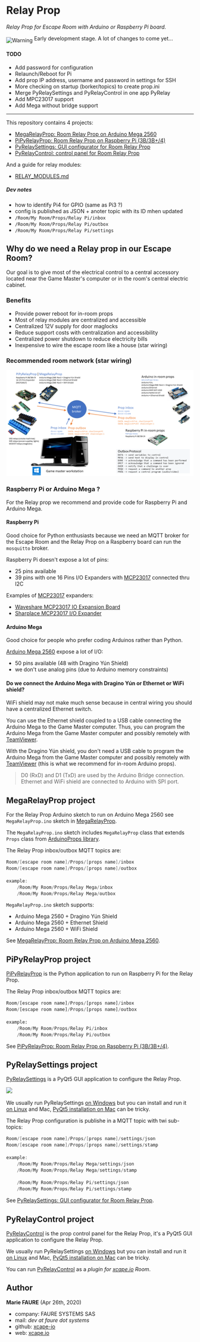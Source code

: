 ﻿# Relay Prop
*Relay Prop for Escape Room with Arduino or Raspberry Pi board.*

<img align="middle" src="https://github.com/xcape-io/RelayProp/blob/master/MegaRelayProp/warning.png" alt="Warning" /> Early development stage. A lot of changes to come yet...

#### TODO
* Add password for configuration
* Relaunch/Reboot for Pi
* Add prop IP address, username and password in settings for SSH
* More checking on startup (borker/topics) to create prop.ini
* Merge PyRelaySettings and PyRelayControl in one app PyRelay
* Add MPC23017 support
* Add Mega without bridge support

<hr>


This repository contains 4 projects:
* [MegaRelayProp: Room Relay Prop on Arduino Mega 2560](./MegaRelayProp)
* [PiPyRelayProp: Room Relay Prop on Raspberry Pi (3B/3B+/4)](./PiPyRelayProp)
* [PyRelaySettings: GUI configurator for Room Relay Prop](./PyRelaySettings)
* [PyRelayControl: control panel for Room Relay Prop](./PyRelayControl)

And a guide for relay modules:
* [RELAY_MODULES.md](./RELAY_MODULES.md)

##### Dev notes
- how to identify Pi4 for GPIO (same as Pi3 ?)
- config is published as JSON + anoter topic with its ID mhen updated
- `/Room/My Room/Props/Relay Pi/inbox`
- `/Room/My Room/Props/Relay Pi/outbox`
- `/Room/My Room/Props/Relay Pi/settings`



## Why do we need a Relay prop in our Escape Room?
Our goal is to give most of the electrical control to a central accessory located near the Game Master's computer or in the room's central electric cabinet.

### Benefits
* Provide power reboot for in-room props
* Most of relay modules are centralized and accessible
* Centralized 12V supply for door maglocks
* Reduce support costs with centralization and accessibility
* Centralized power shutdown to reduce electricity bills
* Inexpensive to wire the escape room like a house (star wiring)


### Recommended room network (star wiring)
![Room network](docs/room-network.png)

### Raspberry Pi or Arduino Mega ?
For the Relay prop we recommend and provide code for Raspberry Pi and Arduino Mega.

#### Raspberry Pi 
Good choice for Python enthusiasts because we need an MQTT broker for the Escape Room and the Relay Prop on a Raspberry board can run the `mosquitto` broker.

Raspberry Pi doesn't expose a lot of pins:
* 25 pins available
* 39 pins with one 16 Pins I/O Expanders with <a href="https://www.microchip.com/wwwproducts/en/MCP23017" target="_blank">MCP23017</a> connected thru I2C

Examples of <a href="https://www.microchip.com/wwwproducts/en/MCP23017" target="_blank">MCP23017</a> expanders:
* <a href="https://www.waveshare.com/wiki/MCP23017_IO_Expansion_Board" target="_blank">Waveshare MCP23017 IO Expansion Board</a>
* <a href="https://www.amazon.fr/gp/product/B07GFQY5DW" target="_blank">Sharplace MCP23017 I/O Expander</a>

#### Arduino Mega
Good choice for people who prefer coding Arduinos rather than Python.

<a href="https://store.arduino.cc/arduino-mega-2560-rev3" target="_blank">Arduino Mega 2560</a> expose a lot of I/O: 
* 50 pins available (48 with Dragino Yún Shield)
* we don't use analog pins (due to Arduino memory constraints)

#### Do we connect the Arduino Mega with Dragino Yún or Ethernet or WiFi shield?
WiFi shield may not make much sense because in central wiring you should have a centralized Ethernet switch.

You can use the Ethernet shield coupled to a USB cable connecting the Arduino Mega to the Game Master computer. Thus, you can program the Arduino Mega from the Game Master computer and possibly remotely with <a href="https://www.teamviewer.com/" target="_blank">TeamViewer</a>.

With the Dragino Yún shield, you don't need a USB cable to program the Arduino Mega from the Game Master computer and possibly remotely with <a href="https://www.teamviewer.com/" target="_blank">TeamViewer</a> (this is what we recommend for in-room Arduino props).

> D0 (RxD) and D1 (TxD) are used by the Arduino Bridge connection.
> Ethernet and WiFi shield are connected to Arduino with SPI port.


## MegaRelayProp project
For the Relay Prop Arduino sketch to run on Arduino Mega 2560 see `MegaRelayProp.ino` sketch in [MegaRelayProp](./MegaRelayProp).

The `MegaRelayProp.ino` sketch includes `MegaRelayProp` class that extends `Props` class from <a href="https://github.com/xcape-io/ArduinoProps" target="_blank">ArduinoProps library</a>.

The Relay Prop inbox/outbox MQTT topics are:
```csharp
Room/[escape room name]/Props/[props name]/inbox
Room/[escape room name]/Props/[props name]/outbox

example:
    /Room/My Room/Props/Relay Mega/inbox
    /Room/My Room/Props/Relay Mega/outbox
```

`MegaRelayProp.ino` sketch supports:
* Arduino Mega 2560 + Dragino Yún Shield
* Arduino Mega 2560 + Ethernet Shield
* Arduino Mega 2560 + WiFi Shield

See [MegaRelayProp: Room Relay Prop on Arduino Mega 2560](./MegaRelayProp).


## PiPyRelayProp project
[PiPyRelayProp](./PiPyRelayProp) is the Python application to run on Raspberry Pi for the Relay Prop.

The Relay Prop inbox/outbox MQTT topics are:
```python
Room/[escape room name]/Props/[props name]/inbox
Room/[escape room name]/Props/[props name]/outbox

example:
    /Room/My Room/Props/Relay Pi/inbox
    /Room/My Room/Props/Relay Pi/outbox
```

See [PiPyRelayProp: Room Relay Prop on Raspberry Pi (3B/3B+/4)](./PiPyRelayProp).


## PyRelaySettings project
[PyRelaySettings](./PyRelaySettings) is a PyQt5 GUI application to configure the Relay Prop.

![](https://github.com/xcape-io/relayprop/blob/master/docs/screenshots/pyrelaysettings-main.png)

We usually run PyRelaySettings <a href="./PyRelaySettings#installation-on-windows" target="_blank">on Windows</a> but you can install and run it <a href="https://www.learnpyqt.com/installation/installation-linux/" target="_blank">on Linux</a> and Mac, <a href="https://www.learnpyqt.com/installation/installation-mac/" target="_blank">PyQt5 installation on Mac</a> can be tricky.

The Relay Prop configuration is publishe in a MQTT topic with twi sub-topics:
```csharp
Room/[escape room name]/Props/[props name]/settings/json
Room/[escape room name]/Props/[props name]/settings/stamp

example:
    /Room/My Room/Props/Relay Mega/settings/json
    /Room/My Room/Props/Relay Mega/settings/stamp
    
    /Room/My Room/Props/Relay Pi/settings/json
    /Room/My Room/Props/Relay Pi/settings/stamp
```

See [PyRelaySettings: GUI configurator for Room Relay Prop](./PyRelaySettings).


## PyRelayControl project
[PyRelayControl](./PyRelayControl) is the prop control panel for the Relay Prop, it's a PyQt5 GUI application to configure the Relay Prop.

We usually run PyRelaySettings <a href="./PyRelayControl#installation-on-windows" target="_blank">on Windows</a> but you can install and run it <a href="https://www.learnpyqt.com/installation/installation-linux/" target="_blank">on Linux</a> and Mac, <a href="https://www.learnpyqt.com/installation/installation-mac/" target="_blank">PyQt5 installation on Mac</a> can be tricky.

You can run [PyRelayControl](./PyRelayControl) as a *plugin for <a href="https://xcape.io/" target="_blank">xcape.io</a> Room*.


## Author

**Marie FAURE** (Apr 26th, 2020)
* company: FAURE SYSTEMS SAS
* mail: *dev at faure dot systems*
* github: <a href="https://github.com/xcape-io?tab=repositories" target="_blank">xcape-io</a>
* web: <a href="https://xcape.io/" target="_blank">xcape.io</a>